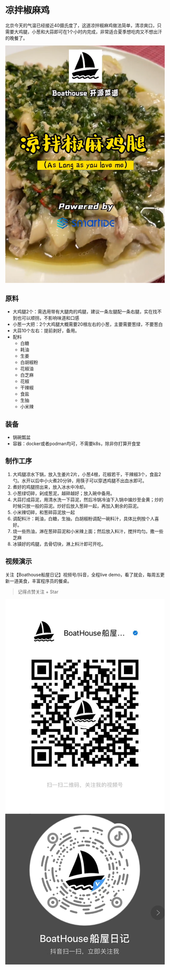 # 凉拌椒麻鸡

北京今天的气温已经接近40摄氏度了，这道凉拌椒麻鸡做法简单，清凉爽口，只需要大鸡腿，小葱和大蒜即可在1个小时内完成，非常适合夏季想吃肉又不想出汗的晚餐了。

  ![](images/chicken001.png)

## 原料

- 大鸡腿2个：需选用带有大腿肉的鸡腿，建议一条左腿配一条右腿，实在找不到也可以顺拐，不影响味道和口感
- 小葱一大把：2个大鸡腿大概需要20根左右的小葱，主要需要葱绿，不要葱白
- 大蒜10个左右：提前剥好，备用。
- 配料
  - 白糖
  - 耗油
  - 生姜
  - 白胡椒粉
  - 花椒油
  - 白芝麻
  - 花椒
  - 干辣椒
  - 食盐
  - 生抽
  - 小米辣

## 装备

- 锅碗瓢盆
- 容器：docker或者podman均可，不需要k8s，除非你打算开食堂

## 制作工序

1. 大鸡腿凉水下锅，放入生姜片2片，小葱4根，花椒若干，干辣椒3个，食盐2勺。水开以后中小火煮20分钟，用筷子可以穿透鸡腿不出血水即可。
2. 煮好的鸡腿捞出来，放入冰水中冷却。
3. 小葱绿切碎，剁成葱泥，越碎越好；放入碗中备用。
4. 大蒜打成蒜泥，用清水洗一下蒜泥，然后冷锅冷油下入锅中煸炒至金黄；炒的时候只放一般的蒜泥。炒好后放入葱碎一起，再加入剩余的蒜泥。
5. 小米辣切碎，和葱碎蒜泥放一起
6. 调配料汁：耗油，白糖，生抽，白胡椒粉调配一碗料汁，具体比例按个人喜好。
7. 烧一些热油，淋在葱碎蒜泥和小米辣上面；然后放入料汁，搅拌均匀。撒一些芝麻
8. 冰镇好的鸡腿，去骨切块，淋上料汁即可开吃。

## 视频演示

关注【Boathouse船屋日记】视频号/抖音，全程live demo，看了就会，每周五更新一道美食，丰富程序员的餐桌。

> 记得点赞关注 + Star

![](../images/boathouse-code.jpg)
![](../images/boathouse-douyin.png)


